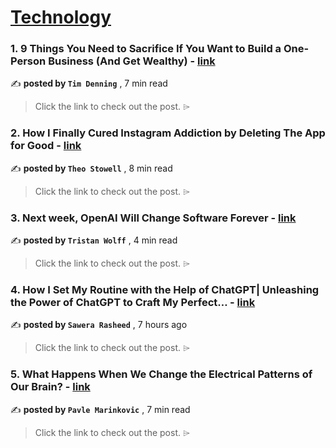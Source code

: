
<h1><a href=https://medium.com/tag/technology/recommended target="_blank" rel="noopener noreferrer">Technology</a></h1>
<h3>1. 9 Things You Need to Sacrifice If You Want to Build a One-Person Business (And Get Wealthy) - <a href=https://medium.com/@timdenning?source=tag_recommended_feed---------0-84----------technology----------c56d00f2_252a_4828_a66c_50dbc27e9963------- target="_blank" rel="noopener noreferrer">link</a></h3>

✍️ **posted by `Tim Denning`** <date> , 7 min read</date>

<blockquote>Click the link to check out the post. ⌲</blockquote>

<h3>2. How I Finally Cured Instagram Addiction by Deleting The App for Good - <a href=https://medium.com/@fundamentalised?source=tag_recommended_feed---------1-107----------technology----------c56d00f2_252a_4828_a66c_50dbc27e9963------- target="_blank" rel="noopener noreferrer">link</a></h3>

✍️ **posted by `Theo Stowell`** <date> , 8 min read</date>

<blockquote>Click the link to check out the post. ⌲</blockquote>

<h3>3. Next week, OpenAI Will Change Software Forever - <a href=https://medium.com/@tristwolff?source=tag_recommended_feed---------2-85----------technology----------c56d00f2_252a_4828_a66c_50dbc27e9963------- target="_blank" rel="noopener noreferrer">link</a></h3>

✍️ **posted by `Tristan Wolff`** <date> , 4 min read</date>

<blockquote>Click the link to check out the post. ⌲</blockquote>

<h3>4. How I Set My Routine with the Help of ChatGPT| Unleashing the Power of ChatGPT to Craft My Perfect… - <a href=https://medium.com/@Sawerarasheed123?source=tag_recommended_feed---------3-84----------technology----------c56d00f2_252a_4828_a66c_50dbc27e9963------- target="_blank" rel="noopener noreferrer">link</a></h3>

✍️ **posted by `Sawera Rasheed`** <date> , 7 hours ago</date>

<blockquote>Click the link to check out the post. ⌲</blockquote>

<h3>5. What Happens When We Change the Electrical Patterns of Our Brain? - <a href=https://medium.com/@pmarinko?source=tag_recommended_feed---------4-107----------technology----------c56d00f2_252a_4828_a66c_50dbc27e9963------- target="_blank" rel="noopener noreferrer">link</a></h3>

✍️ **posted by `Pavle Marinkovic`** <date> , 7 min read</date>

<blockquote>Click the link to check out the post. ⌲</blockquote>

